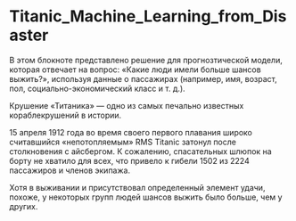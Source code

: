 # Titanic_Machine_Learning_from_Disaster
В этом блокноте представлено решение для прогнозтической модели, которая отвечает на вопрос: «Какие люди имели больше шансов выжить?», используя данные о пассажирах (например, имя, возраст, пол, социально-экономический класс и т. д.).

Крушение «Титаника» — одно из самых печально известных кораблекрушений в истории.

15 апреля 1912 года во время своего первого плавания широко считавшийся «непотопляемым» RMS Titanic затонул после столкновения с айсбергом. К сожалению, спасательных шлюпок на борту не хватило для всех, что привело к гибели 1502 из 2224 пассажиров и членов экипажа.

Хотя в выживании и присутствовал определенный элемент удачи, похоже, у некоторых групп людей шансов выжить было больше, чем у других.

